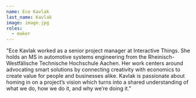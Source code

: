 ```yaml
---
name: Ece Kavlak
last_name: Kavlak
image: image.jpg
roles:
  - maker
---
```

"Ece Kavlak worked as a senior project manager at Interactive Things. She holds an MS in automotive systems engineering from the Rheinisch-Westfälische Technische Hochschule Aachen. Her work centers around advocating smart solutions by connecting creativity with economics to create value for people and businesses alike. Kavlak is passionate about homing in on a project’s vision which turns into a shared understanding of what we do, how we do it, and why we’re doing it."